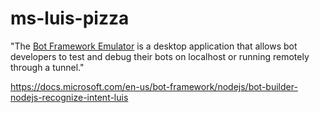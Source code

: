 # ms-luis-pizza

"The [Bot Framework Emulator](https://github.com/Microsoft/BotFramework-Emulator) is a desktop application that allows bot developers to test and debug their bots on localhost or running remotely through a tunnel."



https://docs.microsoft.com/en-us/bot-framework/nodejs/bot-builder-nodejs-recognize-intent-luis
